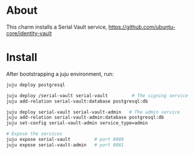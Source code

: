 # About
This charm installs a Serial Vault service, https://github.com/ubuntu-core/identity-vault

# Install
After bootstrapping a juju environment, run:
```bash
juju deploy postgresql

juju deploy /serial-vault serial-vault         # The signing service
juju add-relation serial-vault:database postgresql:db

juju deploy serial-vault serial-vault-admin   # The admin service
juju add-relation serial-vault-admin:database postgresql:db
juju set-config serial-vault-admin service_type=admin

# Expose the services
juju expose serial-vault         # port 8080
juju expose serial-vault-admin   # port 8081
```
